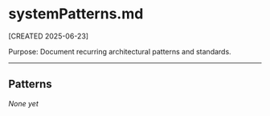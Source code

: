 # systemPatterns.md
[CREATED 2025-06-23]

Purpose: Document recurring architectural patterns and standards.

---
## Patterns
_None yet_
